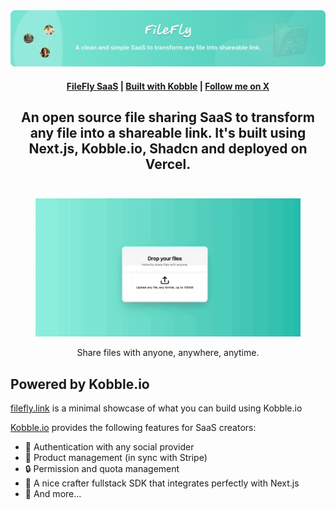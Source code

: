 <a href="https://filefly.link" target="_blank" rel="noopener">
  <picture>
    <source media="(prefers-color-scheme: dark)" alt="Filefly" srcset="https://github.com/kevinpiac/filefly/blob/main/.readme/banner.png?raw=true" />
    <img alt="Filefly" src="https://github.com/kevinpiac/filefly/blob/main/.readme/banner.png?raw=true" />
  </picture>
</a>

<h4 align="center">
  <a href="https://filefly.link">FileFly SaaS</a> |
  <a href="https://kobble.io">Built with Kobble</a> |
  <a href="https://plus.excalidraw.com">Follow me on X</a>
</h4>

<div align="center">
  <h2>
    An open source file sharing SaaS to transform any file into a shareable link. It's built using Next.js, Kobble.io, Shadcn and deployed on Vercel. </br>
  <br />
  </h2>
</div>

<figure>
<a href="https://filefly.link" target="_blank" rel="noopener">
  <img src="https://github.com/kevinpiac/filefly/blob/main/.readme/demo.gif?raw=true" alt="Demo gif" />
</a>
<figcaption>
  <p align="center">
    Share files with anyone, anywhere, anytime.
  </p>
</figcaption>
</figure>

## Powered by Kobble.io

[filefly.link](https://filefly.link) is a minimal showcase of what you can build using Kobble.io

[Kobble.io](https://kobble.io) provides the following features for SaaS creators:

- 📡&nbsp;Authentication with any social provider
- 🤼&nbsp;Product management (in sync with Stripe)
- 🔒&nbsp;Permission and quota management
- 💾&nbsp;A nice crafter fullstack SDK that integrates perfectly with Next.js
- 🔗&nbsp;And more...
